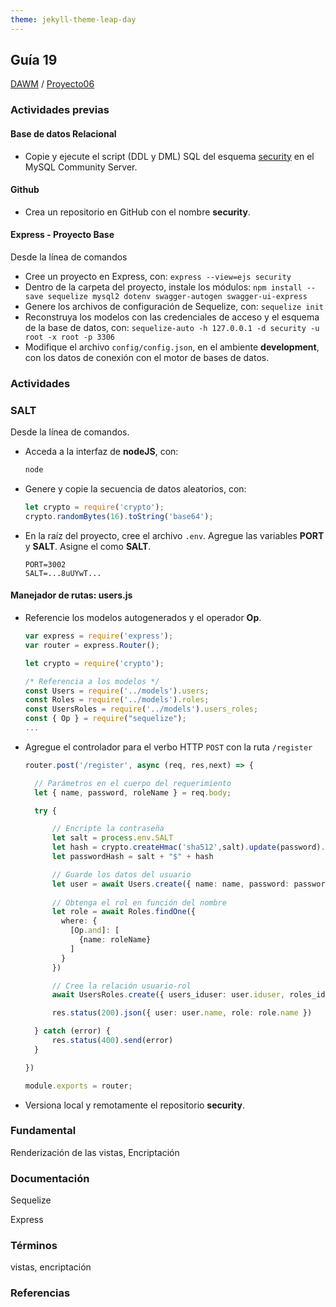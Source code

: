 ```yaml
---
theme: jekyll-theme-leap-day
---
```


## Guía 19

[DAWM](/DAWM/) / [Proyecto06](/DAWM/proyectos/2023/proyecto06)

### Actividades previas

#### Base de datos Relacional

* Copie y ejecute el script (DDL y DML) SQL del esquema [security](recursos/security.sql) en el MySQL Community Server.

#### Github

* Crea un repositorio en GitHub con el nombre **security**.

#### Express - Proyecto Base

Desde la línea de comandos

* Cree un proyecto en Express, con: `express --view=ejs security`
* Dentro de la carpeta del proyecto, instale los módulos: `npm install --save sequelize mysql2 dotenv swagger-autogen swagger-ui-express`
* Genere los archivos de configuración de Sequelize, con: `sequelize init`
* Reconstruya los modelos con las credenciales de acceso y el esquema de la base de datos, con: `sequelize-auto -h 127.0.0.1 -d security -u root -x root -p 3306`
* Modifique el archivo `config/config.json`, en el ambiente **development**, con los datos de conexión con el motor de bases de datos.

### Actividades


### SALT

Desde la línea de comandos.

* Acceda a la interfaz de **nodeJS**, con:
  
  ```typescript
  node
  ```

* Genere y copie la secuencia de datos aleatorios, con:

  ```typescript
  let crypto = require('crypto');
  crypto.randomBytes(16).toString('base64');
  ```

* En la raíz del proyecto, cree el archivo `.env`. Agregue las variables **PORT** y **SALT**. Asigne el  como **SALT**.

  ```
  PORT=3002
  SALT=...8uUYwT...
  ```

#### Manejador de rutas: users.js

* Referencie los modelos autogenerados y el operador **Op**.

  ```typescript
  var express = require('express');
  var router = express.Router();

  let crypto = require('crypto');

  /* Referencia a los modelos */
  const Users = require('../models').users;
  const Roles = require('../models').roles;
  const UsersRoles = require('../models').users_roles;
  const { Op } = require("sequelize");
  ...
  ```

* Agregue el controlador para el verbo HTTP `POST` con la ruta `/register` 

  ```typescript
  router.post('/register', async (req, res,next) => {

  	// Parámetros en el cuerpo del requerimiento
  	let { name, password, roleName } = req.body;

  	try {

  		// Encripte la contraseña
  		let salt = process.env.SALT
		let hash = crypto.createHmac('sha512',salt).update(password).digest("base64");
		let passwordHash = salt + "$" + hash

  		// Guarde los datos del usuario
	    let user = await Users.create({ name: name, password: passwordHash })
	    
	    // Obtenga el rol en función del nombre
	    let role = await Roles.findOne({ 
	      where: { 
	        [Op.and]: [
	          {name: roleName}
	        ]
	      } 
	    })

	    // Cree la relación usuario-rol
	    await UsersRoles.create({ users_iduser: user.iduser, roles_idrole: role.idrole })

	    res.status(200).json({ user: user.name, role: role.name })

	} catch (error) {
	    res.status(400).send(error)
	}

  })

  module.exports = router;
  ```

* Versiona local y remotamente el repositorio **security**.

### Fundamental

Renderización de las vistas, Encriptación

### Documentación

Sequelize

Express

### Términos

vistas, encriptación

### Referencias
